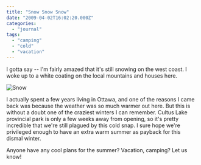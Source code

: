 ```yaml
---
title: "Snow Snow Snow"
date: "2009-04-02T16:02:20.000Z"
categories: 
  - "journal"
tags: 
  - "camping"
  - "cold"
  - "vacation"
---
```


I gotta say -- I'm fairly amazed that it's still snowing on the west coast. I woke up to a white coating on the local mountains and houses here.

![Snow](http://farm4.static.flickr.com/3310/3316570149_e33ef3c0f0.jpg?v=0)

I actually spent a few years living in Ottawa, and one of the reasons I came back was because the weather was so much warmer out here. But this is without a doubt one of the craziest winters I can remember. Cultus Lake provincial park is only a few weeks away from opening, so it's pretty incredible that we're still plagued by this cold snap. I sure hope we're privileged enough to have an extra warm summer as payback for this dismal winter.

Anyone have any cool plans for the summer? Vacation, camping? Let us know!
